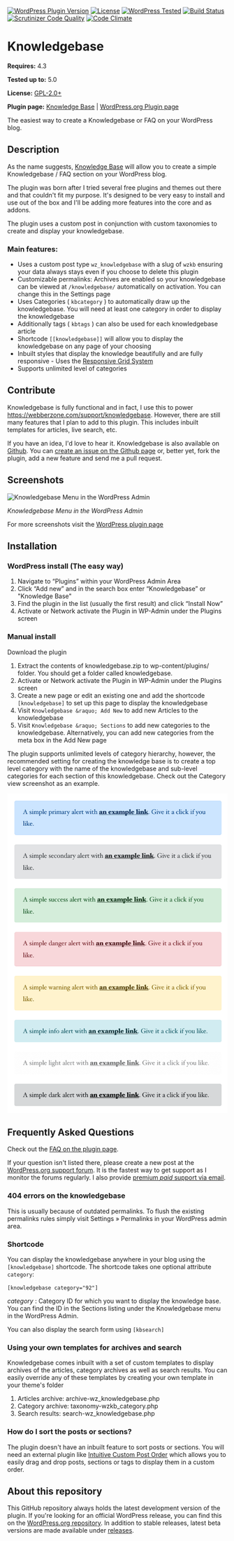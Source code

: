[![WordPress Plugin Version](https://img.shields.io/wordpress/plugin/v/knowledgebase.svg?style=flat-square)](https://wordpress.org/plugins/knowledgebase/)
[![License](https://img.shields.io/badge/license-GPL_v2%2B-orange.svg?style=flat-square)](http://opensource.org/licenses/GPL-2.0)
[![WordPress Tested](https://img.shields.io/wordpress/v/knowledgebase.svg?style=flat-square)](https://wordpress.org/plugins/knowledgebase/)
[![Build Status](https://travis-ci.org/WebberZone/knowledgebase.svg?branch=master)](https://travis-ci.org/WebberZone/knowledgebase)
[![Scrutinizer Code Quality](https://scrutinizer-ci.com/g/WebberZone/knowledgebase/badges/quality-score.png?b=master)](https://scrutinizer-ci.com/g/WebberZone/knowledgebase/?branch=master)
[![Code Climate](https://codeclimate.com/github/WebberZone/knowledgebase/badges/gpa.svg)](https://codeclimate.com/github/WebberZone/knowledgebase)

# Knowledgebase

__Requires:__ 4.3

__Tested up to:__ 5.0

__License:__ [GPL-2.0+](http://www.gnu.org/licenses/gpl-2.0.html)

__Plugin page:__ [Knowledge Base](https://webberzone.com/plugins/knowledgebase/) | [WordPress.org Plugin page](https://wordpress.org/plugins/knowledgebase/)

The easiest way to create a Knowledgebase or FAQ on your WordPress blog.

## Description

As the name suggests, [Knowledge Base](https://webberzone.com/plugins/knowledgebase/) will allow you to create a simple Knowledgebase / FAQ section on your WordPress blog.

The plugin was born after I tried several free plugins and themes out there and that couldn't fit my purpose. It's designed to be very easy to install and use out of the box and I'll be adding more features into the core and as addons.

The plugin uses a custom post in conjunction with custom taxonomies to create and display your knowledgebase.

### Main features:

* Uses a custom post type `wz_knowledgebase` with a slug of `wzkb` ensuring your data always stays even if you choose to delete this plugin
* Customizable permalinks: Archives are enabled so your knowledgebase can be viewed at `/knowledgebase/` automatically on activation. You can change this in the Settings page
* Uses Categories ( `kbcategory` ) to automatically draw up the knowledgebase. You will need at least one category in order to display the knowledgebase
* Additionally tags ( `kbtags` ) can also be used for each knowledgebase article
* Shortcode `[[knowledgebase]]` will allow you to display the knowledgebase on any page of your choosing
* Inbuilt styles that display the knowledge beautifully and are fully responsive - Uses the [Responsive Grid System](http://www.responsivegridsystem.com/)
* Supports unlimited level of categories

## Contribute

Knowledgebase is fully functional and in fact, I use this to power https://webberzone.com/support/knowledgebase. However, there are still many features that I plan to add to this plugin. This includes inbuilt templates for articles, live search, etc.

If you have an idea, I'd love to hear it. Knowledgebase is also available on [Github](https://github.com/WebberZone/knowledgebase). You can [create an issue on the Github page](https://github.com/WebberZone/knowledgebase/issues) or, better yet, fork the plugin, add a new feature and send me a pull request.


## Screenshots
![Knowledgebase Menu in the WordPress Admin](https://raw.githubusercontent.com/WebberZone/knowledgebase/master/wporg-assets/screenshot-1.png)

_Knowledgebase Menu in the WordPress Admin_

For more screenshots visit the [WordPress plugin page](http://wordpress.org/plugins/knowledgebase/screenshots/)


## Installation

### WordPress install (The easy way)

1. Navigate to “Plugins” within your WordPress Admin Area
2. Click “Add new” and in the search box enter “Knowledgebase” or "Knowledge Base"
3. Find the plugin in the list (usually the first result) and click “Install Now”
4. Activate or Network activate the Plugin in WP-Admin under the Plugins screen

### Manual install

Download the plugin
1. Extract the contents of knowledgebase.zip to wp-content/plugins/ folder. You should get a folder called knowledgebase.
2. Activate or Network activate the Plugin in WP-Admin under the Plugins screen
3. Create a new page or edit an existing one and add the shortcode `[knowledgebase]` to set up this page to display the knowledgebase
4. Visit `Knowledgebase &raquo; Add New` to add new Articles to the knowledgebase
5. Visit `Knowledgebase &raquo; Sections` to add new categories to the knowledgebase. Alternatively, you can add new categories from the meta box in the Add New page

The plugin supports unlimited levels of category hierarchy, however, the recommended setting for creating the knowledge base is to create a top level category with the name of the knowledgebase and sub-level categories for each section of this knowledgebase. Check out the Category view screenshot as an example.

![Knowledgebase Category view in the WordPress Admin](https://raw.githubusercontent.com/WebberZone/knowledgebase/master/wporg-assets/screenshot-3.png)


## Frequently Asked Questions

Check out the [FAQ on the plugin page](http://wordpress.org/plugins/knowledgebase/faq/).

If your question isn't listed there, please create a new post at the [WordPress.org support forum](http://wordpress.org/support/plugin/knowledgebase). It is the fastest way to get support as I monitor the forums regularly. I also provide [premium *paid* support via email](https://webberzone.com/support/).

### 404 errors on the knowledgebase

This is usually because of outdated permalinks. To flush the existing permalinks rules simply visit Settings &raquo; Permalinks in your WordPress admin area.

### Shortcode

You can display the knowledgebase anywhere in your blog using the `[knowledgebase]` shortcode. The shortcode takes one optional attribute `category`:

```
[knowledgebase category="92"]
```

*category* : Category ID for which you want to display the knowledge base. You can find the ID in the Sections listing under the Knowledgebase menu in the WordPress Admin.

You can also display the search form using `[kbsearch]`

### Using your own templates for archives and search

Knowledgebase comes inbuilt with a set of custom templates to display archives of the articles, category archives as well as search results. You can easily override any of these templates by creating your own template in your theme's folder

1. Articles archive: archive-wz_knowledgebase.php
2. Category archive: taxonomy-wzkb_category.php
3. Search results: search-wz_knowledgebase.php

### How do I sort the posts or sections?

The plugin doesn't have an inbuilt feature to sort posts or sections. You will need an external plugin like [Intuitive Custom Post Order](https://wordpress.org/plugins/intuitive-custom-post-order/) which allows you to easily drag and drop posts, sections or tags to display them in a custom order.


## About this repository

This GitHub repository always holds the latest development version of the plugin. If you're looking for an official WordPress release, you can find this on the [WordPress.org repository](http://wordpress.org/plugins/knowledgebase). In addition to stable releases, latest beta versions are made available under [releases](https://github.com/WebberZone/knowledgebase/releases).

